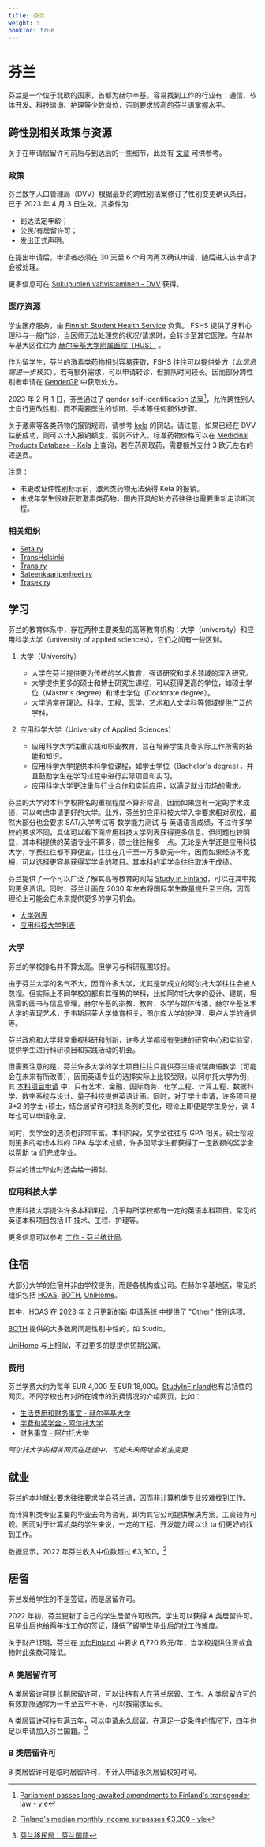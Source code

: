 ```yaml
---
title: 芬兰
weight: 5
bookToc: true
---
```


# 芬兰

芬兰是一个位于北欧的国家，首都为赫尔辛基。容易找到工作的行业有：通信、软体开发、科技谘询、护理等少数岗位，否则要求较高的芬兰语掌握水平。

## 跨性别相关政策与资源

关于在申请居留许可前后与到达后的一些细节，此处有 [文章](/zh-hans/posts/starter-package-finland/) 可供参考。

### 政策

芬兰数字人口管理局（DVV）根据最新的跨性别法案修订了性别变更确认条目，已于 2023 年 4 月 3 日生效。其条件为：

- 到达法定年龄；
- 公民/有居留许可；
- 发出正式声明。

在提出申请后，申请者必须在 30 天至 6 个月内再次确认申请，随后进入该申请才会被处理。

更多信息可在 [Sukupuolen vahvistaminen - DVV](https://dvv.fi/sukupuolen-vahvistaminen) 获得。

### 医疗资源

学生医疗服务，由 [Finnish Student Health Service](https://www.yths.fi/en/frontpage/) 负责。 FSHS 提供了牙科心理科与一般门诊，当医师无法处理您的状况/请求时，会转诊至其它医院。在赫尔辛基大区往往为 [赫尔辛基大学附属医院（HUS）](https://www.hus.fi/en) 。

作为留学生，芬兰的激素类药物相对容易获取，FSHS 往往可以提供处方（_此信息需进一步核实_）。若有额外需求，可以申请转诊，但排队时间较长。因而部分跨性别者申请在 [GenderGP](../#gendergp) 中获取处方。

2023 年 2 月 1 日，芬兰通过了 gender self-identification 法案[^3]，允许跨性别人士自行更改性别，而不需要医生的诊断、手术等任何额外步骤。

关于激素等各类药物的报销规则，请参考 [kela](https://www.kela.fi/medicine-expenses) 的网站。请注意，如果已经在 DVV 註册成功，则可以计入报销额度，否则不计入。标准药物价格可以在 [Medicinal Products Database - Kela](https://asiointi.kela.fi/laakekys_app/LaakekysApplication?kieli=en) 上查询，若在药房取药，需要额外支付 3 欧元左右的递送费。

注意：

- 未更改证件性别标示前，激素类药物无法获得 Kela 的报销。
- 未成年学生很难获取激素类药物，国内开具的处方药往往也需要重新走诊断流程。

### 相关组织

- [Seta ry](https://seta.fi/)
- [TransHelsinki](https://transhelsinki.fi/)
- [Trans ry](https://transry.fi/)
- [Sateenkaariperheet ry](https://sateenkaariperheet.fi/)
- [Trasek ry](https://trasek.fi/)

## 学习

芬兰的教育体系中，存在两种主要类型的高等教育机构：大学（university）和应用科学大学（university of applied sciences），它们之间有一些区别。

1. 大学（University）

   - 大学在芬兰提供更为传统的学术教育，强调研究和学术领域的深入研究。
   - 大学提供更多的硕士和博士研究生课程，可以获得更高的学位，如硕士学位（Master's degree）和博士学位（Doctorate degree）。
   - 大学通常在理论、科学、工程、医学、艺术和人文学科等领域提供广泛的学科。

2. 应用科学大学（University of Applied Sciences）
   - 应用科学大学注重实践和职业教育，旨在培养学生具备实际工作所需的技能和知识。
   - 应用科学大学提供本科学位课程，如学士学位（Bachelor's degree），并且鼓励学生在学习过程中进行实际项目和实习。
   - 应用科学大学更注重与行业合作和实际应用，以满足就业市场的需求。

芬兰的大学对本科学校排名的重视程度不算非常高，因而如果您有一定的学术成绩，可以考虑申请更好的大学。此外，芬兰的应用科技大学入学要求相对宽松，虽然大部分也会要求 SAT/入学考试等 数学能力测试 与 英语语言成绩，不过许多学校的要求不同，具体可以看下面应用科技大学列表获得更多信息。但问题也较明显，其本科提供的英语专业不算多，硕士往往稍多一点。无论是大学还是应用科技大学，学费往往都不算便宜，往往在几千至一万多欧元一年，因而如果经济不宽裕，可以选择更容易获得奖学金的项目。其本科的奖学金往往取决于成绩。

芬兰提供了一个可以广泛了解其高等教育的网站 [Study in Finland](https://www.studyinfinland.fi/)，可以在其中找到更多资讯。同时，芬兰计画在 2030 年左右将国际学生数量提升至三倍，因而理论上可能会在未来提供更多的学习机会。

- [大学列表](https://okm.fi/en/universities)
- [应用科技大学列表](https://okm.fi/en/universities-of-applied-sciences)

### 大学

芬兰的学校排名并不算太高。但学习与科研氛围较好。

由于芬兰大学的名气不大，因而许多大学，尤其是新成立的阿尔托大学往往会被人忽视。但实际上不同学校的都有其强势的学科，比如阿尔托大学的设计、建筑，坦佩雷的图书与信息管理，赫尔辛基的宗教、教育、农学与媒体传播，赫尔辛基艺术大学的表现艺术，于韦斯屈莱大学体育相关，图尔库大学的护理，奥卢大学的通信等。

芬兰政府和大学非常重视科研和创新，许多大学都设有先进的研究中心和实验室，提供学生进行科研项目和实践活动的机会。

但需要注意的是，芬兰许多大学的学士项目往往只提供芬兰语或瑞典语教学（可能会在未来有所改善），因而英语专业的选择实际上比较受限。以阿尔托大学为例，其 [本科项目申请](https://www.aalto.fi/en/admission-services/applying-to-bachelors-programmes) 中，只有艺术、金融、国际商务、化学工程、计算工程、数据科学、数字系统与设计、量子科技提供英语计画。同时，对于学士申请，许多项目是 3+2 的学士+硕士，结合居留许可相关条例的变化，理论上即便是学生身分，读 4 年也可以申请永居。

同时，奖学金的选项也非常丰富。本科阶段，奖学金往往与 GPA 相关。硕士阶段则更多的考虑本科的 GPA 与学术成绩，许多国际学生都获得了一定数额的奖学金以帮助 ta 们完成学业。

芬兰的博士毕业时还会给一把剑。

### 应用科技大学

应用科技大学提供许多本科课程，几乎每所学校都有一定的英语本科项目。常见的英语本科项目包括 IT 技术、工程、护理等。

更多信息可以参考 [工作 - 芬兰统计局](https://www.stat.fi/tilasto/tyokay).

## 住宿

大部分大学的住宿并非由学校提供，而是各机构或公司。在赫尔辛基地区，常见的组织包括 [HOAS](https://www.hoas.fi/en/), [BOTH](https://bothxhome.fi/en/), [UniHome](https://unihome.fi/en/home)。

其中，[HOAS](https://www.hoas.fi/en/) 在 2023 年 2 月更新的新 [申请系统](https://application.hoas.fi/) 中提供了 "Other" 性别选项。

[BOTH](https://bothxhome.fi/en/) 提供的大多数房间是性别中性的，如 Studio。

[UniHome](https://unihome.fi/en/home) 与上相似，不过更多的是提供短期公寓。

### 费用

芬兰学费大约为每年 EUR 4,000 至 EUR 18,000。[StudyInFinland](https://www.studyinfinland.fi/admissions/fees-and-costs)也有总括性的网页。不同学校也有对所在城市的消费情况的介绍网页，比如：

- [生活费用和财务事宜 - 赫尔辛基大学](https://www.helsinki.fi/en/admissions-and-education/international-students/student-life-helsinki/cost-living-and-financial-matters)
- [学费和奖学金 - 阿尔托大学](https://into.aalto.fi/display/enopisk/Tuition+fees+and+scholarships)
- [财务事宜 - 阿尔托大学](https://into.aalto.fi/display/enopisk/Financial+matters)

_阿尔托大学的相关网页在迁徙中，可能未来网址会发生变更_

## 就业

芬兰的本地就业要求往往要求学会芬兰语，因而非计算机类专业较难找到工作。

而计算机类专业主要的毕业去向为咨询，即为其它公司提供解决方案，工资较为可观。因而对于计算机类的学生来说，一定的工程、开发能力可以让 ta 们更好的找到工作。

数据显示，2022 年芬兰收入中位数超过 €3,300。[^2]

## 居留

芬兰发给学生的不是签证，而是居留许可。

2022 年初，芬兰更新了自己的学生居留许可政策，学生可以获得 A 类居留许可。且毕业后也给两年找工作的签证，降低了留学生毕业后的找工作难度。

关于财产证明，芬兰在 [InfoFinland](https://www.infofinland.fi/zh/moving-to-finland/non-eu-citizens/study-in-finland) 中要求 6,720 欧元/年，当学校提供住房或食物时此条款可降低。

### A 类居留许可

A 类居留许可是长期居留许可，可以让持有人在芬兰居留、工作。A 类居留许可的有效期限通常为一年至五年不等，可以按需求延长。

A 类居留许可持有满五年，可以申请永久居留。在满足一定条件的情况下，四年也足以申请加入芬兰国籍。[^1]

### B 类居留许可

B 类居留许可是临时居留许可，不计入申请永久居留权的时间。

[^1]: [芬兰移民局：芬兰国籍](https://migri.fi/en/faq-finnish-citizenship)
[^2]: [Finland's median monthly income surpasses €3,300 - yle](https://yle.fi/a/3-12647702)
[^3]: [Parliament passes long-awaited amendments to Finland's transgender law - yle](https://yle.fi/a/74-20015866)
